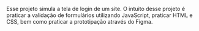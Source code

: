 Esse projeto simula a tela de login de um site. O intuito desse projeto é praticar a validação de formulários utilizando JavaScript, praticar HTML e CSS, bem como praticar a prototipação através do Figma. 
 